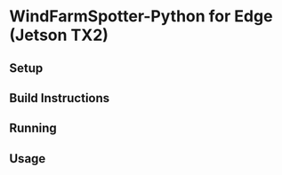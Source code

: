 # WindFarmSpotter-Python for Edge (Jetson TX2)


## Setup 



## Build Instructions 



## Running 



## Usage 
